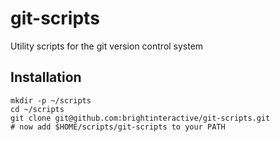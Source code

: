 git-scripts
===========

Utility scripts for the git version control system

Installation
------------

    mkdir -p ~/scripts
    cd ~/scripts
    git clone git@github.com:brightinteractive/git-scripts.git
    # now add $HOME/scripts/git-scripts to your PATH
